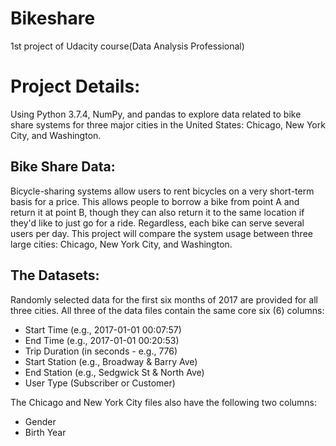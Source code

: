 # Bikeshare
1st project of Udacity course(Data Analysis Professional)

# **Project Details:**
Using Python 3.7.4, NumPy, and pandas to explore data related to bike share systems for three major cities 
in the United States: Chicago, New York City, and Washington.

## **Bike Share Data:**
Bicycle-sharing systems allow users to rent bicycles on a very short-term basis for a price. This allows people to borrow a bike from point A and return it at point B, though they can also return it to the same location if they'd like to just go for a ride. Regardless, each bike can serve several users per day.
This project will compare the system usage between three large cities: Chicago, New York City, and Washington.

## **The Datasets:**
Randomly selected data for the first six months of 2017 are provided for all three cities. All three of the data files contain the same core six (6) columns:
-	Start Time (e.g., 2017-01-01 00:07:57)
-	End Time (e.g., 2017-01-01 00:20:53)
- Trip Duration (in seconds - e.g., 776)
-	Start Station (e.g., Broadway & Barry Ave)
-	End Station (e.g., Sedgwick St & North Ave)
-	User Type (Subscriber or Customer)

The Chicago and New York City files also have the following two columns:
-	Gender
-	Birth Year
